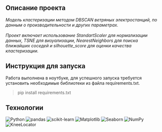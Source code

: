 ## Описание проекта
<i>Модель кластеризации методом DBSCAN ветряных электростанций, по данным о производительности и других параметрах.<br><br> 
Проект включает использование StandartScaler для нормализации данных, TSNE для визуализации, NearestNeighbors для поиска ближайших соседей и silhouette_score для оценки качества кластеризации.
</i>

## Инструкция для запуска
Работа выполнена в ноутбуке, для успешного запуска требуется установить необходимые библиотеки из файла requirements.txt.
<blockquote>pip install requirements.txt</blockquote>

## Технологии
![Python](https://img.shields.io/badge/python-3670A0?style=for-the-badge&logo=python&logoColor=ffdd54)
![pandas](https://img.shields.io/badge/pandas-%23150458.svg?style=for-the-badge&logo=pandas&logoColor=white)
![scikit-learn](https://img.shields.io/badge/scikit--learn-%23F7931E.svg?style=for-the-badge&logo=scikit-learn&logoColor=white)
![Matplotlib](https://img.shields.io/badge/Matplotlib-%23ffffff.svg?style=for-the-badge&logo=Matplotlib&logoColor=black)
![Seaborn](https://img.shields.io/badge/Seaborn-%23ffffff.svg?style=for-the-badge&logo=Seaborn&logoColor=red)
![NumPy](https://img.shields.io/badge/numpy-%23013243.svg?style=for-the-badge&logo=numpy&logoColor=white)
![KneeLocator](https://img.shields.io/badge/KneeLocator-%23ffffff.svg?style=for-the-badge&logo=KneeLocator&logoColor=black)
